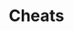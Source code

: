 ---
title: "Cheats"
description: "Cheat Or Game Hack"
slug: "test"
image: ""
style:
    background: "#2a9d8f"
    color: "#fff"
---